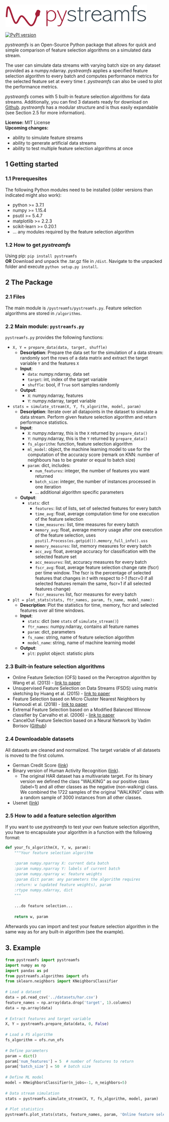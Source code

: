 <img src="https://raw.githubusercontent.com/haugjo/pystreamfs/master/logo.png" width="450" height="70"/>

[![PyPI version](https://badge.fury.io/py/pystreamfs.svg)](https://badge.fury.io/py/pystreamfs)

*pystreamfs* is an Open-Source Python package that allows for quick and simple comparison of feature selection algorithms on a simulated data stream.

The user can simulate data streams with varying batch size on any dataset provided as a numpy.ndarray. 
*pystreamfs* applies a specified feature selection algorithm to every batch and computes performance metrics for the
selected feature set at every time *t*. *pystreamfs* can also be used to plot the performance metrics.

*pystreamfs* comes with 5 built-in feature selection algorithms for data streams. Additionally, you can find 3 datasets ready for download on [Github](https://github.com/haugjo/pystreamfs). 
*pystreamfs* has a modular structure and is thus easily expandable (see Section 2.5 for more information).

**License:** MIT License<br>
**Upcoming changes:**
* ability to simulate feature streams
* ability to generate artificial data streams
* ability to test multiple feature selection algorithms at once

## 1 Getting started
### 1.1 Prerequesites
The following Python modules need to be installed (older versions than indicated might also work):
* python >= 3.7.1
* numpy >= 1.15.4
* psutil >= 5.4.7
* matplotlib >= 2.2.3
* scikit-learn >= 0.20.1
* ... any modules required by the feature selection algorithm 

### 1.2 How to get *pystreamfs*
Using pip: ``pip install pystreamfs``<br>
**OR** Download and unpack the .tar.gz file in ``/dist``. Navigate to the unpacked folder and execute
``python setup.py install``.
 
## 2 The Package  
### 2.1 Files
The main module is ``/pystreamfs/pystreamfs.py``. Feature selection algorithms are stored in ``/algorithms``.
 
### 2.2 Main module: ``pystreamfs.py``
``pystreamfs.py`` provides the following functions:
* ``X, Y = prepare_data(data, target, shuffle)``
    * **Description**: Prepare the data set for the simulation of a data stream: randomly sort the rows of a data matrix and extract the target variable ``Y`` and the features ``X``
    * **Input**:
        * ``data``: numpy.ndarray, data set
        * ``target``: int, index of the target variable
        * ``shuffle``: bool, if ``True`` sort samples randomly
    * **Output**:
        * ``X``: numpy.ndarray, features
        * ``Y``: numpy.ndarray, target variable
* ``stats = simulate_stream(X, Y, fs_algorithm, model, param)``
    * **Description**: Iterate over all datapoints in the dataset to simulate a data stream. 
    Perform given feature selection algorithm and return performance statistics.
    * **Input**:
        * ``X``: numpy.ndarray, this is the ``X`` returned by ``prepare_data()``
        * ``Y``: numpy.ndarray, this is the ``Y`` returned by ``prepare_data()``
        * ``fs_algorithm``: function, feature selection algorithm
        * ``ml_model``: object, the machine learning model to use for the computation of the accuracy score 
        (remark on KNN: number of neighbours has to be greater or equal to batch size)
        * ``param``: dict, includes:
            * ``num_features``: integer, the number of features you want returned
            * ``batch_size``: integer, the number of instances processed in one iteration
            * ... additional algorithm specific parameters
    * **Output**:
        * ``stats``: dict
            * ``features``: list of lists, set of selected features for every batch
            * ``time_avg``: float, average computation time for one execution of the feature selection
            * ``time_measures``: list, time measures for every batch
            * ``memory_avg``: float, average memory usage after one execution of the feature selection, uses ``psutil.Process(os.getpid()).memory_full_info().uss``
            * ``memory_measures``: list, memory measures for every batch
            * ``acc_avg``: float, average accuracy for classification with the selected feature set
            * ``acc_measures``: list, accuracy measures for every batch
            * ``fscr_avg``: float, average feature selection change rate (fscr) per time window. 
            The fscr is the percentage of selected features that changes in *t* with respect to *t-1* (fscr=0 if all selected features remain the same, fscr=1 if all selected features change)
            * ``fscr_measures`` list, fscr measures for every batch
* ``plt = plot_stats(stats, ftr_names, param, fs_name, model_name):``
    * **Description**: Plot the statistics for time, memory, fscr and selected features over all time windows.
    * **Input**:
        * ``stats``: dict (see ``stats`` of ``simulate_stream()``)
        * ``ftr_names``: numpy.ndarray, contains all feature names
        * ``param``: dict, parameters
        * ``fs_name``: string, name of feature selection algorithm
        * ``model_name``: string, name of machine learning model
    * **Output**:
        * ``plt``: pyplot object: statistic plots

### 2.3 Built-in feature selection algorithms
* Online Feature Selection (OFS) based on the Perceptron algorithm by Wang et al. (2013) - [link to paper](https://ieeexplore.ieee.org/abstract/document/6522405)
* Unsupervised Feature Selection on Data Streams (FSDS) using matrix sketching by Huang et al. (2015) - [link to paper](https://dl.acm.org/citation.cfm?id=2806521)
* Feature Selection based on Micro Cluster Nearest Neighbors by Hamoodi et al. (2018) - [link to paper](https://www.sciencedirect.com/science/article/abs/pii/S0950705118304039)
* Extremal Feature Selection based on a Modified Balanced Winnow classifier by Carvalho et al. (2006) - [link to paper](https://dl.acm.org/citation.cfm?id=1150466)
* CancelOut Feature Selection based on a Neural Network by Vadim Borisov ([Github](https://github.com/unnir/CancelOut))
    
### 2.4 Downloadable datasets
All datasets are cleaned and normalized. The target variable of all datasets is moved to the first column.
* German Credit Score ([link](https://archive.ics.uci.edu/ml/datasets/statlog+(german+credit+data)))
* Binary version of Human Activity Recognition ([link](https://archive.ics.uci.edu/ml/datasets/Human+Activity+Recognition+Using+Smartphones)).
    * The original HAR dataset has a multivariate target. For its binary version we defined the class "WALKING" as our positive class (label=1) and all other classes as the negative (non-walking) class. 
    We combined the 1722 samples of the original "WALKING" class with a random sample of 3000 instances from all other classes.
* Usenet ([link](http://www.liaad.up.pt/kdus/products/datasets-for-concept-drift))

### 2.5 How to add a feature selection algorithm
If you want to use *pystreamfs* to test your own feature selection algorithm, you have to encapsulate your algorithm in a function
with the following format:
```python
def your_fs_algorithm(X, Y, w, param):
    """Your feature selection algorithm
    
    :param numpy.nparray X: current data batch
    :param numpy.nparray Y: labels of current batch
    :param numpy.nparray w: feature weights
    :param dict param: any parameters the algorithm requires
    :return: w (updated feature weights), param
    :rtype numpy.ndarray, dict
    """

    ...do feature selection...
    
    return w, param
```
Afterwards you can import and test your feature selection algorithm in the same way as for any built-in algorithm (see the example).

## 3. Example
```python
from pystreamfs import pystreamfs
import numpy as np
import pandas as pd
from pystreamfs.algorithms import ofs
from sklearn.neighbors import KNeighborsClassifier

# Load a dataset
data = pd.read_csv('../datasets/har.csv')
feature_names = np.array(data.drop('target', 1).columns)
data = np.array(data)

# Extract features and target variable
X, Y = pystreamfs.prepare_data(data, 0, False)

# Load a FS algorithm
fs_algorithm = ofs.run_ofs

# Define parameters
param = dict()
param['num_features'] = 5  # number of features to return
param['batch_size'] = 50  # batch size

# Define ML model
model = KNeighborsClassifier(n_jobs=-1, n_neighbors=5)

# Data stream simulation
stats = pystreamfs.simulate_stream(X, Y, fs_algorithm, model, param)

# Plot statistics
pystreamfs.plot_stats(stats, feature_names, param, 'Online feature selection (OFS)', 'K Nearest Neighbor').show()
```
